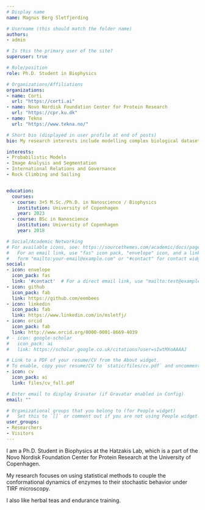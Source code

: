 ```yaml
---
# Display name
name: Magnus Berg Sletfjerding

# Username (this should match the folder name)
authors:
- admin

# Is this the primary user of the site?
superuser: true

# Role/position
role: Ph.D. Student in Biophysics 

# Organizations/Affiliations
organizations:
- name: Corti
  url: "https://corti.ai"
- name: Novo Nordisk Foundation Center for Protein Research
  url: "https://cpr.ku.dk"
- name: Tekna
  url: "https://www.tekna.no/"

# Short bio (displayed in user profile at end of posts)
bio: My research interests include modelling complex biological datasets with probabilistic models and machine learning. 

interests:
- Probabilistic Models
- Image Analysis and Segmentation
- International Relations and Governance
- Rock Climbing and Sailing


education:
  courses:
  - course: 3+5 M.Sc./Ph.D. in Nanoscience / Biophysics
    institution: University of Copenhagen
    year: 2023
  - course: BSc in Nanoscience
    institution: University of Copenhagen
    year: 2018

# Social/Academic Networking
# For available icons, see: https://sourcethemes.com/academic/docs/page-builder/#icons
#   For an email link, use "fas" icon pack, "envelope" icon, and a link in the
#   form "mailto:your-email@example.com" or "#contact" for contact widget.
social:
- icon: envelope
  icon_pack: fas
  link: '#contact'  # For a direct email link, use "mailto:test@example.org".
- icon: github
  icon_pack: fab
  link: https://github.com/eembees
- icon: linkedin
  icon_pack: fab
  link: https://www.linkedin.com/in/msletfj/
- icon: orcid
  icon_pack: fab
  link: http://www.orcid.org/0000-0001-8669-4039
# - icon: google-scholar
#   icon_pack: ai
#   link: https://scholar.google.co.uk/citations?user=sIwtMXoAAAAJ

# Link to a PDF of your resume/CV from the About widget.
# To enable, copy your resume/CV to `static/files/cv.pdf` and uncomment the lines below.
- icon: cv
  icon_pack: ai
  link: files/cv_full.pdf

# Enter email to display Gravatar (if Gravatar enabled in Config)
email: ""

# Organizational groups that you belong to (for People widget)
#   Set this to `[]` or comment out if you are not using People widget.
user_groups:
- Researchers
- Visitors
---
```


I am a Ph.D. Student in Biophysics at the Hatzakis Lab, which is a part of the Novo Nordisk Foundation Center for Protein Research at the University of Copenhagen.

My research focuses on using statistical methods to couple the conformational dynamics of enzymes to their stochastic behavior under TIRF microscopy.

I also like herbal teas and endurance training.
